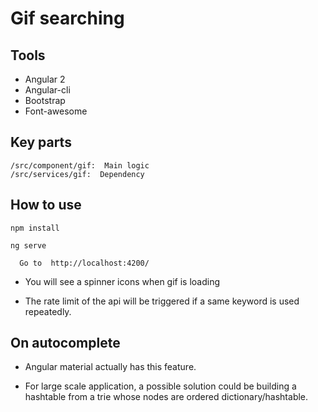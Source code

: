 # Gif searching

## Tools

- Angular 2
- Angular-cli
- Bootstrap
- Font-awesome

## Key parts

    /src/component/gif:  Main logic
    /src/services/gif:  Dependency

## How to use

 ```
 npm install
 
 ```

  ```
  ng serve
  
  ```
  
      Go to  http://localhost:4200/
 

- You will see a spinner icons when gif is loading

- The rate limit of the api will be triggered if a same keyword is used repeatedly.


## On autocomplete

- Angular material actually has this feature.

- For large scale application, a possible solution could be building a hashtable from a trie whose nodes are ordered dictionary/hashtable.


